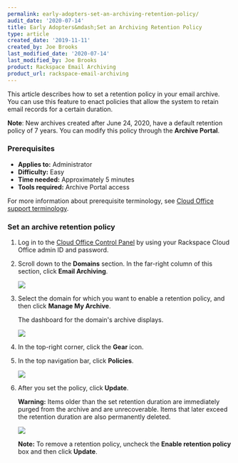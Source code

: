 ```yaml
---
permalink: early-adopters-set-an-archiving-retention-policy/
audit_date: '2020-07-14'
title: Early Adopters&mdash;Set an Archiving Retention Policy
type: article
created_date: '2019-11-11'
created_by: Joe Brooks
last_modified_date: '2020-07-14'
last_modified_by: Joe Brooks
product: Rackspace Email Archiving
product_url: rackspace-email-archiving
---
```


This article describes how to set a retention policy in your email archive. You can use this feature to enact policies
that allow the system to retain email records for a certain duration.

**Note**: New archives created after June 24, 2020, have a default retention policy of 7 years. You can modify
this policy through the **Archive Portal**.


### Prerequisites

- **Applies to:** Administrator
- **Difficulty:** Easy
- **Time needed:** Approximately 5 minutes
- **Tools required:** Archive Portal access

For more information about prerequisite terminology, see [Cloud Office support terminology](/how-to/cloud-office-support-terminology).


### Set an archive retention policy

1. Log in to the [Cloud Office Control Panel](https://cp.rackspace.com/) by using your Rackspace Cloud Office admin ID and password.

2. Scroll down to the **Domains** section. In the far-right column of this section, click **Email Archiving**.

   <img src="domains_archive.png" />

3. Select the domain for which you want to enable a retention policy, and then click **Manage My Archive**.

   The dashboard for the domain's archive displays.

   <img src="manage_archive.png" />

4. In the top-right corner, click the **Gear** icon.


5. In the top navigation bar, click **Policies**.

   <img src="Set-an-Archiving-Retention-Policy-1.png" />

6. After you set the policy, click **Update**.

    **Warning:** Items older than the set retention duration are immediately purged from the archive and are unrecoverable.
    Items that later exceed the retention duration are also permanently deleted.

    <img src="Set-an-Archiving-Retention-Policy-2.png" />

    **Note:** To remove a retention policy, uncheck the **Enable retention policy** box and then click **Update**.

